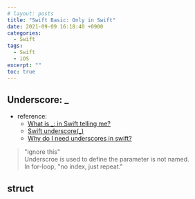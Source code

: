 ```yaml
---
# layout: posts
title: "Swift Basic: Only in Swift"
date: 2021-09-09 16:18:40 +0900
categories:
  - Swift
tags:
  - Swift
  - iOS
excerpt: ""
toc: true
---
```


## Underscore: _
- reference: 
  - [What is _: in Swift telling me?](https://stackoverflow.com/questions/30876068/what-is-in-swift-telling-me)
  - [Swift underscore(_)](https://medium.com/@codenamehong/swift-underscore-90dcbec5072f)
  - [Why do I need underscores in swift?](https://stackoverflow.com/questions/39627106/why-do-i-need-underscores-in-swift)

> "ignore this"   
> Underscroe is used to define the parameter is not named.   
> In for-loop, "no index, just repeat."   

## struct 



